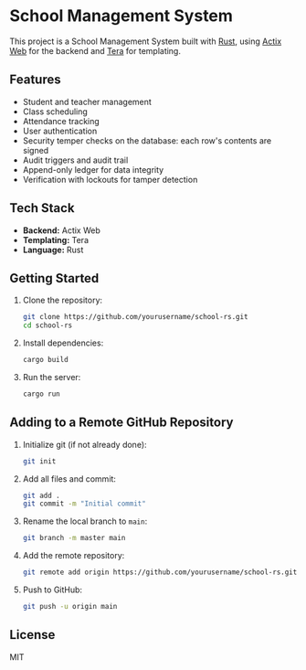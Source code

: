 # School Management System

This project is a School Management System built with [Rust](https://www.rust-lang.org/), using [Actix Web](https://actix.rs/) for the backend and [Tera](https://tera.netlify.app/) for templating.

## Features

- Student and teacher management
- Class scheduling
- Attendance tracking
- User authentication
- Security temper checks on the database: each row's contents are signed
- Audit triggers and audit trail
- Append-only ledger for data integrity
- Verification with lockouts for tamper detection

## Tech Stack

- **Backend:** Actix Web
- **Templating:** Tera
- **Language:** Rust

## Getting Started

1. Clone the repository:
    ```bash
    git clone https://github.com/yourusername/school-rs.git
    cd school-rs
    ```
2. Install dependencies:
    ```bash
    cargo build
    ```
3. Run the server:
    ```bash
    cargo run
    ```

## Adding to a Remote GitHub Repository

1. Initialize git (if not already done):
    ```bash
    git init
    ```
2. Add all files and commit:
    ```bash
    git add .
    git commit -m "Initial commit"
    ```
3. Rename the local branch to `main`:
    ```bash
    git branch -m master main
    ```
4. Add the remote repository:
    ```bash
    git remote add origin https://github.com/yourusername/school-rs.git
    ```
5. Push to GitHub:
    ```bash
    git push -u origin main
    ```

## License

MIT